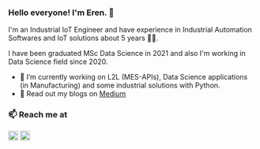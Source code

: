 ### Hello everyone! I'm Eren. 👋 

I'm an Industrial IoT Engineer and have experience in Industrial Automation Softwares and IoT solutions about 5 years 👨‍💻. 

I have been graduated MSc Data Science in 2021 and also I'm working in Data Science field since 2020.


- 🔭 I’m currently working on L2L (MES-APIs), Data Science applications (in Manufacturing) and some industrial solutions with Python.
- 💬 Read out my blogs on [Medium](https://ernu.medium.com)

### 📫 Reach me at 
<a href="https://twitter.com/ernumm" target="_blank"><img align="center" src="https://cdn.jsdelivr.net/npm/simple-icons@3.0.1/icons/twitter.svg" alt="dephraiim" height="20" width="20" /></a>
<a href="https://linkedin.com/in/erenuyanik" target="_blank"><img align="center" src="https://cdn.jsdelivr.net/npm/simple-icons@3.0.1/icons/linkedin.svg" alt="dephraiim" height="20" width="20" /></a>
